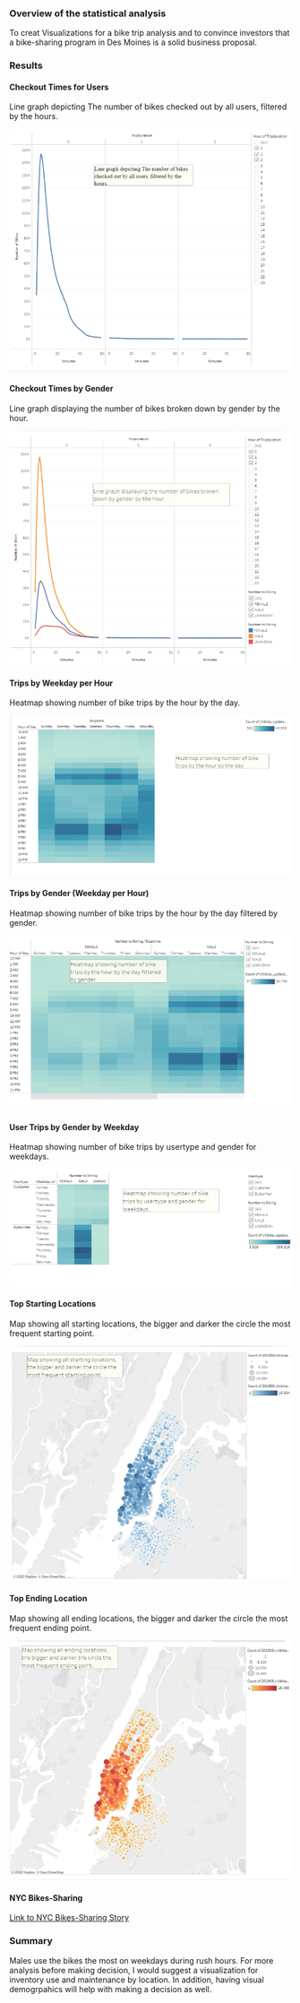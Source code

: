 ### Overview of the statistical analysis

To creat Visualizations for a bike trip analysis and to convince investors that a bike-sharing program in Des Moines is a solid business proposal. 

### Results 


#### Checkout Times for Users

Line graph depicting The number of bikes checked out by all users, filtered by the hours.

![1](https://github.com/ZZaman1989/bikesharing/blob/main/Resources/1.png)

#### Checkout Times by Gender

Line graph displaying the number of bikes broken down by gender by the hour.

![2](https://github.com/ZZaman1989/bikesharing/blob/main/Resources/2.png)


#### Trips by Weekday per Hour

Heatmap showing number of bike trips by the hour by the day.

![3](https://github.com/ZZaman1989/bikesharing/blob/main/Resources/3.png)


#### Trips by Gender (Weekday per Hour)

Heatmap showing number of bike trips by the hour by the day filtered by gender.

![4](https://github.com/ZZaman1989/bikesharing/blob/main/Resources/4.png)

#### User Trips by Gender by Weekday

Heatmap showing number of bike trips by usertype and gender for weekdays.

![5](https://github.com/ZZaman1989/bikesharing/blob/main/Resources/5.png)

#### Top Starting Locations

Map showing all starting locations, the bigger and darker the circle the most frequent starting point.

![6](https://github.com/ZZaman1989/bikesharing/blob/main/Resources/6.png)

#### Top Ending Location

Map showing all ending locations, the bigger and darker the circle the most frequent ending point. 

![7](https://github.com/ZZaman1989/bikesharing/blob/main/Resources/7.png)

#### NYC Bikes-Sharing

[Link to NYC Bikes-Sharing Story](https://10az.online.tableau.com/#/site/blab/views/Bikesharing/NYCCitibike?:iid=2)

### Summary
Males use the bikes the most on weekdays during rush hours. For more analysis before making decision, I would suggest a visualization for inventory use and maintenance by location. In addition, having visual demogrpahics will help with making a decision as well.

